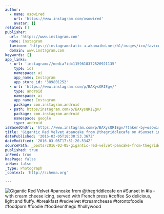 ```yaml
---
author:
  - name: osowired
    url: 'https://www.instagram.com/osowired'
    avatar: {}
related: []
publisher:
  url: 'https://www.instagram.com'
  name: Instagram
  favicon: 'https://instagramstatic-a.akamaihd.net/h1/images/ico/favicon.ico/7cdab0872b15.ico'
  domain: www.instagram.com
keywords: []
app_links:
  - url: 'instagram://media?id=1159618372520921135'
    type: ios
    namespace: ai
    app_name: Instagram
    app_store_id: '389801252'
  - url: 'https://www.instagram.com/p/BAXysQRIEgv/'
    type: android
    namespace: ai
    app_name: Instagram
    package: com.instagram.android
  - path: https/instagram.com/p/BAXysQRIEgv/
    package: com.instagram.android
    namespace: google
    type: android
isBasedOnUrl: 'https://www.instagram.com/p/BAXysQRIEgv/?taken-by=osowired'
title: 'Gigantic Red Velvet #pancake from @thegriddlecafe on #Sunset in #la - with cream cheese icing, served with French press #coffee So delicious, light and fluffy. #breakfast #redvelvet #creamcheese #torontofoodie #foodporn #foodie #foodieonthego #hollywood'
datePublished: '2016-03-05T18:30:53.367Z'
dateModified: '2016-03-05T17:31:20.534Z'
sourcePath: _posts/2016-03-05-gigantic-red-velvet-pancake-from-thegriddlecafe-on-sunset.md
published: true
inFeed: true
hasPage: false
inNav: false
_type: Photograph
_context: 'http://schema.org'

---
```

![Gigantic Red Velvet &num;pancake from &commat;thegriddlecafe on &num;Sunset in &num;la - with cream cheese icing&comma; served with French press &num;coffee So delicious&comma; light and fluffy&period; &num;breakfast &num;redvelvet &num;creamcheese &num;torontofoodie &num;foodporn &num;foodie &num;foodieonthego &num;hollywood](https://scontent.cdninstagram.com/t51.2885-15/s640x640/sh0.08/e35/11267428_1716814465221977_21059726_n.jpg?ig_cache_key=MTE1OTYxODM3MjUyMDkyMTEzNQ%3D%3D.2)